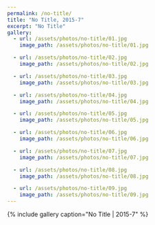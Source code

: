 ```yaml
---
permalink: /no-title/
title: "No Title, 2015-7"
excerpt: "No Title"
gallery:
  - url: /assets/photos/no-title/01.jpg
    image_path: /assets/photos/no-title/01.jpg

  - url: /assets/photos/no-title/02.jpg
    image_path: /assets/photos/no-title/02.jpg

  - url: /assets/photos/no-title/03.jpg
    image_path: /assets/photos/no-title/03.jpg

  - url: /assets/photos/no-title/04.jpg
    image_path: /assets/photos/no-title/04.jpg

  - url: /assets/photos/no-title/05.jpg
    image_path: /assets/photos/no-title/05.jpg

  - url: /assets/photos/no-title/06.jpg
    image_path: /assets/photos/no-title/06.jpg

  - url: /assets/photos/no-title/07.jpg
    image_path: /assets/photos/no-title/07.jpg

  - url: /assets/photos/no-title/08.jpg
    image_path: /assets/photos/no-title/08.jpg

  - url: /assets/photos/no-title/09.jpg
    image_path: /assets/photos/no-title/09.jpg
---
```


{% include gallery caption="No Title \| 2015-7" %}
